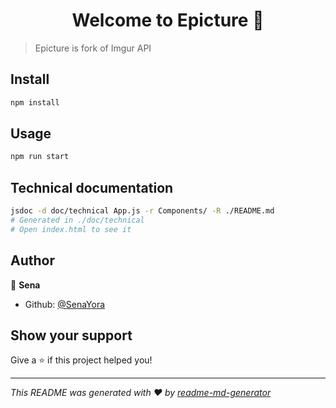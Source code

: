 <h1 align="center">Welcome to Epicture 👋</h1>
<p>
</p>

> Epicture is fork of Imgur API

## Install

```sh
npm install
```

## Usage

```sh
npm run start
```

## Technical documentation

```sh
jsdoc -d doc/technical App.js -r Components/ -R ./README.md
# Generated in ./doc/technical
# Open index.html to see it
```

## Author

👤 **Sena**

* Github: [@SenaYora](https://github.com/SenaYora)

## Show your support

Give a ⭐️ if this project helped you!

***
_This README was generated with ❤️ by [readme-md-generator](https://github.com/kefranabg/readme-md-generator)_
